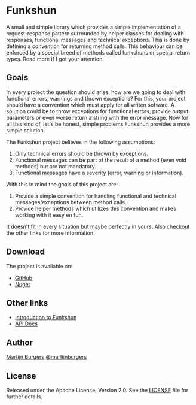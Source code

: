 ﻿Funkshun
========

A small and simple library which provides a simple implementation of a request-response pattern surrounded by helper classes for dealing with 
responses, functional messages and technical exceptions. This is done by defining a convention for returning method calls. This behaviour can 
be enforced by a special breed of methods called funkshuns or special return types. Read more if I got your attention.

Goals
-----

In every project the question should arise: how are we going to deal with functional errors, warnings and thrown exceptions? For this, your 
project should have a convention which must apply for all writen sofware. A solution could be to throw exceptions for functional errors, 
provide output parameters or even worse return a string with the error message. Now for all this kind of, let's be honest, simple problems 
Funkshun provides a more simple solution.

The Funkshun project believes in the following assumptions:

1. Only technical errors should be thrown by exceptions.
2. Functional messages can be part of the result of a method (even void methods) but are not mandatory. 
3. Functional messages have a severity (error, warning or information). 

With this in mind the goals of this project are:

1. Provide a simple convention for handling functional and technical messages/exceptions between method calls.
2. Provide helper methods which utilizes this convention and makes working with it easy en fun.

It doesn't fit in every situation but maybe perfectly in yours. Also checkout the other links for more information.

Download
--------
The project is available on:

* [GitHub](https://github.com/martijnburgers/Funkshun/)
* [Nuget](http://www.nuget.org/List/Packages/Funkshun.Core)

Other links
-------
* [Introduction to Funkshun](http://www.martijnburgers.net/post/2012/01/30/Introduction-to-Funkshun.aspx)
* [API Docs](http://www.martijnburgers.net/projects/funkshun/apidocs/)

Author
-------

[Martijn Burgers](http://www.martijnburgers.net) 
[@martijnburgers](http://twitter.com/martijnburgers)

License
-------

Released under the Apache License, Version 2.0. See the [LICENSE][license] file for further details.

[license]: https://github.com/martijnburgers/Funkshun/blob/master/Funkshun/LICENSE.md
